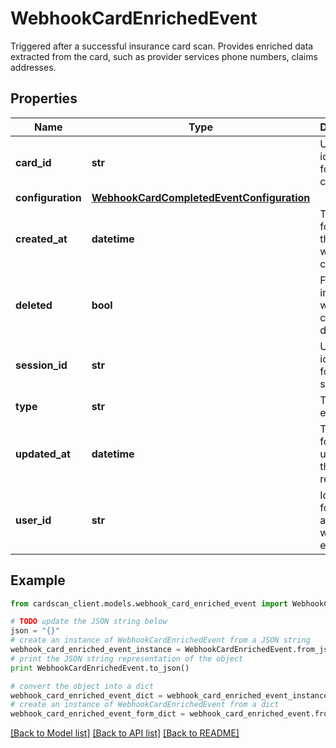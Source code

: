 # WebhookCardEnrichedEvent

Triggered after a successful insurance card scan.  Provides enriched data extracted from the card,  such as provider services phone numbers, claims addresses.

## Properties
Name | Type | Description | Notes
------------ | ------------- | ------------- | -------------
**card_id** | **str** | Unique identifier for the card. | 
**configuration** | [**WebhookCardCompletedEventConfiguration**](WebhookCardCompletedEventConfiguration.md) |  | 
**created_at** | **datetime** | Timestamp for when the card was created. | 
**deleted** | **bool** | Flag indicating whether the card is deleted. | 
**session_id** | **str** | Unique identifier for the session. | 
**type** | **str** | Type of event. | 
**updated_at** | **datetime** | Timestamp for the last update to the card record. | 
**user_id** | **str** | Identifier for the user associated with the event. | 

## Example

```python
from cardscan_client.models.webhook_card_enriched_event import WebhookCardEnrichedEvent

# TODO update the JSON string below
json = "{}"
# create an instance of WebhookCardEnrichedEvent from a JSON string
webhook_card_enriched_event_instance = WebhookCardEnrichedEvent.from_json(json)
# print the JSON string representation of the object
print WebhookCardEnrichedEvent.to_json()

# convert the object into a dict
webhook_card_enriched_event_dict = webhook_card_enriched_event_instance.to_dict()
# create an instance of WebhookCardEnrichedEvent from a dict
webhook_card_enriched_event_form_dict = webhook_card_enriched_event.from_dict(webhook_card_enriched_event_dict)
```
[[Back to Model list]](../README.md#documentation-for-models) [[Back to API list]](../README.md#documentation-for-api-endpoints) [[Back to README]](../README.md)


